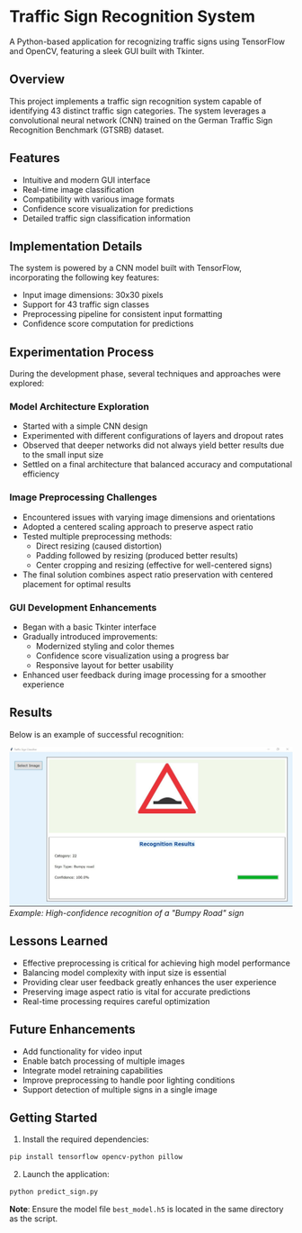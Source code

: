 # Traffic Sign Recognition System

A Python-based application for recognizing traffic signs using TensorFlow and OpenCV, featuring a sleek GUI built with Tkinter.

## Overview

This project implements a traffic sign recognition system capable of identifying 43 distinct traffic sign categories. The system leverages a convolutional neural network (CNN) trained on the German Traffic Sign Recognition Benchmark (GTSRB) dataset.

## Features

- Intuitive and modern GUI interface
- Real-time image classification
- Compatibility with various image formats
- Confidence score visualization for predictions
- Detailed traffic sign classification information

## Implementation Details

The system is powered by a CNN model built with TensorFlow, incorporating the following key features:
- Input image dimensions: 30x30 pixels
- Support for 43 traffic sign classes
- Preprocessing pipeline for consistent input formatting
- Confidence score computation for predictions

## Experimentation Process

During the development phase, several techniques and approaches were explored:

### Model Architecture Exploration
- Started with a simple CNN design
- Experimented with different configurations of layers and dropout rates
- Observed that deeper networks did not always yield better results due to the small input size
- Settled on a final architecture that balanced accuracy and computational efficiency

### Image Preprocessing Challenges
- Encountered issues with varying image dimensions and orientations
- Adopted a centered scaling approach to preserve aspect ratio
- Tested multiple preprocessing methods:
  - Direct resizing (caused distortion)
  - Padding followed by resizing (produced better results)
  - Center cropping and resizing (effective for well-centered signs)
- The final solution combines aspect ratio preservation with centered placement for optimal results

### GUI Development Enhancements
- Began with a basic Tkinter interface
- Gradually introduced improvements:
  - Modernized styling and color themes
  - Confidence score visualization using a progress bar
  - Responsive layout for better usability
- Enhanced user feedback during image processing for a smoother experience

## Results

Below is an example of successful recognition:

![bumpy road](Screenshots/S1.jpg)  
*Example: High-confidence recognition of a "Bumpy Road" sign*

## Lessons Learned

- Effective preprocessing is critical for achieving high model performance
- Balancing model complexity with input size is essential
- Providing clear user feedback greatly enhances the user experience
- Preserving image aspect ratio is vital for accurate predictions
- Real-time processing requires careful optimization

## Future Enhancements

- Add functionality for video input
- Enable batch processing of multiple images
- Integrate model retraining capabilities
- Improve preprocessing to handle poor lighting conditions
- Support detection of multiple signs in a single image

## Getting Started

1. Install the required dependencies:
```bash
pip install tensorflow opencv-python pillow
```

2. Launch the application:
```bash
python predict_sign.py
```

**Note**: Ensure the model file `best_model.h5` is located in the same directory as the script.
